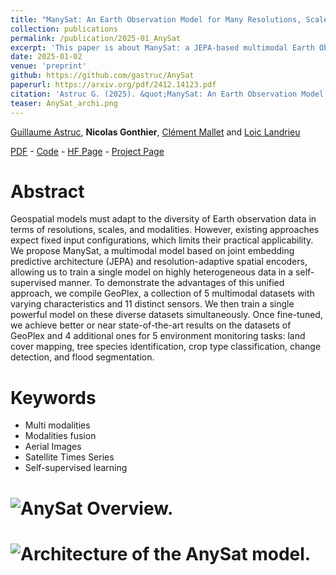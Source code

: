 ```yaml
---
title: "ManySat: An Earth Observation Model for Many Resolutions, Scales, and Modalities"
collection: publications
permalink: /publication/2025-01_AnySat
excerpt: 'This paper is about ManySat: a JEPA-based multimodal Earth Observation model that train simultaneously on diverse datasets with different scales, resolutions (spatial, spectral, temporal), and modality combinations.'
date: 2025-01-02
venue: 'preprint'
github: https://github.com/gastruc/AnySat
paperurl: https://arxiv.org/pdf/2412.14123.pdf
citation: 'Astruc G. (2025). &quot;ManySat: An Earth Observation Model for Many Resolutions, Scales, and Modalities&quot; <i>preprint</i>.'
teaser: AnySat_archi.png
---
```


[Guillaume Astruc](https://imagine-lab.enpc.fr/staff-members/guillaume-astruc/), **Nicolas Gonthier**, [Clément Mallet](https://www.umr-lastig.fr/clement-mallet/) and [Loic Landrieu](https://loiclandrieu.com/)

[PDF](https://arxiv.org/pdf/2412.14123) - [Code](https://github.com/gastruc/AnySat) - [HF Page](https://huggingface.co/g-astruc/AnySat) - [Project Page](https://gastruc.github.io/anysat)

Abstract
======

Geospatial models must adapt to the diversity of Earth observation data in terms of resolutions, scales, and modalities. However, existing approaches expect fixed input configurations, which limits their practical applicability. We propose ManySat, a multimodal model based on joint embedding predictive architecture (JEPA) and resolution-adaptive spatial encoders, allowing us to train a single model on highly heterogeneous data in a self-supervised manner. To demonstrate the advantages of this unified approach, we compile GeoPlex, a collection of 5 multimodal datasets with varying characteristics and 11 distinct sensors. We then train a single powerful model on these diverse datasets simultaneously. Once fine-tuned, we achieve better or near state-of-the-art results on the datasets of GeoPlex and 4 additional ones for 5 environment monitoring tasks: land cover mapping, tree species identification, crop type classification, change detection, and flood segmentation.

Keywords
======
* Multi modalities
* Modalities fusion
* Aerial Images
* Satellite Times Series
* Self-supervised learning

# ![AnySat Overview.](https://ngonthier.github.io/images/AnySat_overview.png)

# ![Architecture of the AnySat model.](https://ngonthier.github.io/images/AnySat_archi.png)
